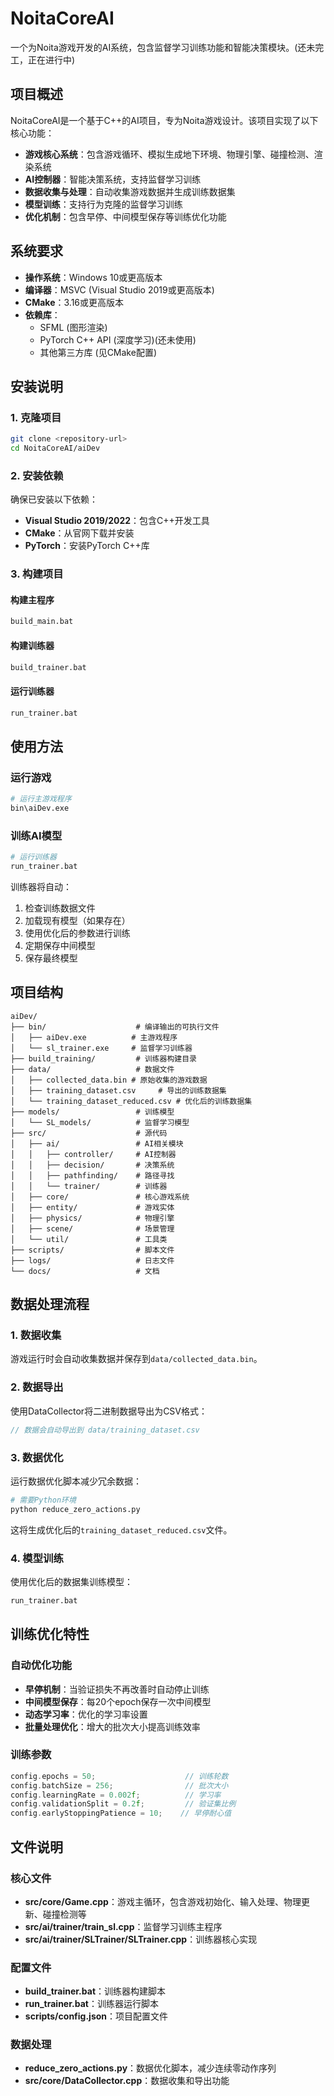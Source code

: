# NoitaCoreAI

一个为Noita游戏开发的AI系统，包含监督学习训练功能和智能决策模块。(还未完工，正在进行中)

## 项目概述

NoitaCoreAI是一个基于C++的AI项目，专为Noita游戏设计。该项目实现了以下核心功能：

- **游戏核心系统**：包含游戏循环、模拟生成地下环境、物理引擎、碰撞检测、渲染系统
- **AI控制器**：智能决策系统，支持监督学习训练
- **数据收集与处理**：自动收集游戏数据并生成训练数据集
- **模型训练**：支持行为克隆的监督学习训练
- **优化机制**：包含早停、中间模型保存等训练优化功能

## 系统要求

- **操作系统**：Windows 10或更高版本
- **编译器**：MSVC (Visual Studio 2019或更高版本)
- **CMake**：3.16或更高版本
- **依赖库**：
  - SFML (图形渲染)
  - PyTorch C++ API (深度学习)(还未使用)
  - 其他第三方库 (见CMake配置)

## 安装说明

### 1. 克隆项目

```bash
git clone <repository-url>
cd NoitaCoreAI/aiDev
```

### 2. 安装依赖

确保已安装以下依赖：

- **Visual Studio 2019/2022**：包含C++开发工具
- **CMake**：从官网下载并安装
- **PyTorch**：安装PyTorch C++库

### 3. 构建项目

#### 构建主程序

```bash
build_main.bat
```

#### 构建训练器

```bash
build_trainer.bat
```

#### 运行训练器

```bash
run_trainer.bat
```

## 使用方法

### 运行游戏

```bash
# 运行主游戏程序
bin\aiDev.exe
```

### 训练AI模型

```bash
# 运行训练器
run_trainer.bat
```

训练器将自动：
1. 检查训练数据文件
2. 加载现有模型（如果存在）
3. 使用优化后的参数进行训练
4. 定期保存中间模型
5. 保存最终模型

## 项目结构

```
aiDev/
├── bin/                    # 编译输出的可执行文件
│   ├── aiDev.exe          # 主游戏程序
│   └── sl_trainer.exe     # 监督学习训练器
├── build_training/         # 训练器构建目录
├── data/                   # 数据文件
│   ├── collected_data.bin # 原始收集的游戏数据
│   ├── training_dataset.csv     # 导出的训练数据集
│   └── training_dataset_reduced.csv # 优化后的训练数据集
├── models/                 # 训练模型
│   └── SL_models/          # 监督学习模型
├── src/                    # 源代码
│   ├── ai/                 # AI相关模块
│   │   ├── controller/     # AI控制器
│   │   ├── decision/       # 决策系统
│   │   ├── pathfinding/    # 路径寻找
│   │   └── trainer/        # 训练器
│   ├── core/               # 核心游戏系统
│   ├── entity/             # 游戏实体
│   ├── physics/            # 物理引擎
│   ├── scene/              # 场景管理
│   └── util/               # 工具类
├── scripts/                # 脚本文件
├── logs/                   # 日志文件
└── docs/                   # 文档
```

## 数据处理流程

### 1. 数据收集

游戏运行时会自动收集数据并保存到`data/collected_data.bin`。

### 2. 数据导出

使用DataCollector将二进制数据导出为CSV格式：

```cpp
// 数据会自动导出到 data/training_dataset.csv
```

### 3. 数据优化

运行数据优化脚本减少冗余数据：

```bash
# 需要Python环境
python reduce_zero_actions.py
```

这将生成优化后的`training_dataset_reduced.csv`文件。

### 4. 模型训练

使用优化后的数据集训练模型：

```bash
run_trainer.bat
```

## 训练优化特性

### 自动优化功能

- **早停机制**：当验证损失不再改善时自动停止训练
- **中间模型保存**：每20个epoch保存一次中间模型
- **动态学习率**：优化的学习率设置
- **批量处理优化**：增大的批次大小提高训练效率

### 训练参数

```cpp
config.epochs = 50;                    // 训练轮数
config.batchSize = 256;                // 批次大小
config.learningRate = 0.002f;          // 学习率
config.validationSplit = 0.2f;         // 验证集比例
config.earlyStoppingPatience = 10;    // 早停耐心值
```

## 文件说明

### 核心文件

- **src/core/Game.cpp**：游戏主循环，包含游戏初始化、输入处理、物理更新、碰撞检测等
- **src/ai/trainer/train_sl.cpp**：监督学习训练主程序
- **src/ai/trainer/SLTrainer/SLTrainer.cpp**：训练器核心实现

### 配置文件

- **build_trainer.bat**：训练器构建脚本
- **run_trainer.bat**：训练器运行脚本
- **scripts/config.json**：项目配置文件

### 数据处理

- **reduce_zero_actions.py**：数据优化脚本，减少连续零动作序列
- **src/core/DataCollector.cpp**：数据收集和导出功能





